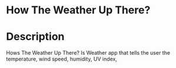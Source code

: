 # How The Weather Up There?

# Description

Hows The Weather Up There? Is Weather app that tells the user the temperature, wind speed, humidity, UV index,
